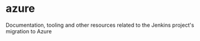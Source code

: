 # azure
Documentation, tooling and other resources related to the Jenkins project's migration to Azure
